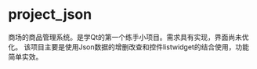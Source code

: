 # project_json
商场的商品管理系统。是学Qt的第一个练手小项目。需求具有实现，界面尚未优化。
该项目主要是使用Json数据的增删改查和控件listwidget的结合使用，功能简单实效。
